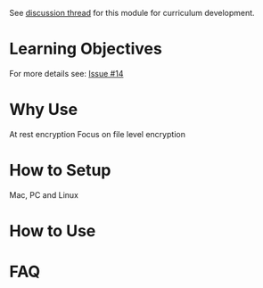 See [discussion thread](https://github.com/dlab-berkeley/data-security-fundamentals/issues/9) for this module for curriculum development.

# Learning Objectives
For more details see: [Issue #14](https://github.com/dlab-berkeley/data-security-fundamentals/issues/14)

# Why Use
At rest encryption 
Focus on file level encryption 

# How to Setup
Mac, PC and Linux

# How to Use

# FAQ
